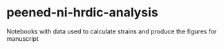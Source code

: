 # peened-ni-hrdic-analysis
Notebooks with data used to calculate strains and produce the figures  for manuscript
